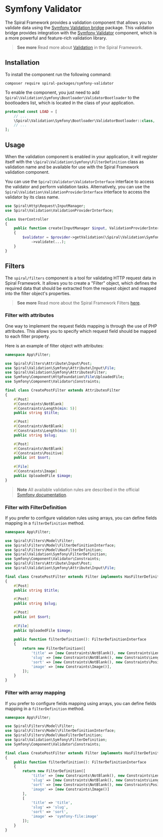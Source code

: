 # Symfony Validator

The Spiral Framework provides a validation component that allows you to validate data using
the [Symfony Validation bridge](https://github.com/spiral-packages/symfony-validator) package. This validation bridge
provides integration with the [Symfony Validator](https://github.com/symfony/validator) component, which is a more
powerful and feature-rich validation library.

> **See more**
> Read more about [Validation](factory.md) in the Spiral Framework.

## Installation

To install the component run the following command:

```terminal
composer require spiral-packages/symfony-validator
```

To enable the component, you just need to add `Spiral\Validation\Symfony\Bootloader\ValidatorBootloader`
to the bootloaders list, which is located in the class of your application.

```php app/src/Application/Kernel.php
protected const LOAD = [
    // ...
    \Spiral\Validation\Symfony\Bootloader\ValidatorBootloader::class,
    // ...
];
```

## Usage

When the validation component is enabled in your application, it will register itself with
the `\Spiral\Validation\Symfony\FilterDefinition` class as validation name and be available for use with the Spiral
Framework validation component.

You can use the `Spiral\Validator\ValidatorInterface` interface to access the validator and perform validation tasks.
Alternatively, you can use the `Spiral\Validation\ValidationProviderInterface` interface to access the validator by its
class name.

```php
use Spiral\Http\Request\InputManager;
use Spiral\Validation\ValidationProviderInterface;

class UserController
{
    public function create(InputManager $input, ValidationProviderInterface $provider)
    {
        $validator = $provider->getValidation(\Spiral\Validation\Symfony\FilterDefinition::class)
            ->validate(...);
    }
}
```

## Filters

The `spiral/filters` component is a tool for validating HTTP request data in Spiral Framework. It allows you to create
a "Filter" object, which defines the required data that should be extracted from the request object and mapped into the
filter object's properties.

> **See more**
> Read more about the Spiral Framework Filters [here](../filters/filter.md).

### Filter with attributes

One way to implement the request fields mapping is through the use of PHP attributes. This allows you to specify which
request field should be mapped to each filter property.

Here is an example of filter object with attributes:

```php
namespace App\Filter;

use Spiral\Filters\Attribute\Input\Post;
use Spiral\Validation\Symfony\Attribute\Input\File;
use Spiral\Validation\Symfony\AttributesFilter;
use Symfony\Component\HttpFoundation\File\UploadedFile;
use Symfony\Component\Validator\Constraints;

final class CreatePostFilter extends AttributesFilter
{
    #[Post]
    #[Constraints\NotBlank]
    #[Constraints\Length(min: 5)]
    public string $title;

    #[Post]
    #[Constraints\NotBlank]
    #[Constraints\Length(min: 5)]
    public string $slug;

    #[Post]
    #[Constraints\NotBlank]
    #[Constraints\Positive]
    public int $sort;
    
    #[File]
    #[Constraints\Image]
    public UploadedFile $image;
}
```

> **Note**
> All available validation rules are described in the official
> [Symfony documentation](https://symfony.com/doc/6.0/validation.html#constraints).

### Filter with FilterDefinition

If you prefer to configure validation rules using arrays, you can define fields mapping in a `filterDefinition` method.

```php
namespace App\Filter;

use Spiral\Filters\Model\Filter;
use Spiral\Filters\Model\FilterDefinitionInterface;
use Spiral\Filters\Model\HasFilterDefinition;
use Spiral\Validation\Symfony\FilterDefinition;
use Symfony\Component\Validator\Constraints;
use Spiral\Filters\Attribute\Input\Post;
use Spiral\Validation\Symfony\Attribute\Input\File;

final class CreatePostFilter extends Filter implements HasFilterDefinition
{
    #[Post]
    public string $title;

    #[Post]
    public string $slug;

    #[Post]
    public int $sort;
    
    #[File]
    public UploadedFile $image;
    
    public function filterDefinition(): FilterDefinitionInterface
    {
        return new FilterDefinition([
            'title' => [new Constraints\NotBlank(), new Constraints\Length(min: 5)],
            'slug' => [new Constraints\NotBlank(), new Constraints\Length(min: 5)],
            'sort' => [new Constraints\NotBlank(), new Constraints\Positive()],
            'image' => [new Constraints\Image()],
        ]);
    }
}
```

### Filter with array mapping

If you prefer to configure fields mapping using arrays, you can define fields mapping in a `filterDefinition` method.

```php
namespace App\Filter;

use Spiral\Filters\Model\Filter;
use Spiral\Filters\Model\FilterDefinitionInterface;
use Spiral\Filters\Model\HasFilterDefinition;
use Spiral\Validation\Symfony\FilterDefinition;
use Symfony\Component\Validator\Constraints;

final class CreatePostFilter extends Filter implements HasFilterDefinition
{
    public function filterDefinition(): FilterDefinitionInterface
    {
        return new FilterDefinition([
            'title' => [new Constraints\NotBlank(), new Constraints\Length(min: 5)],
            'slug' => [new Constraints\NotBlank(), new Constraints\Length(min: 5)],
            'sort' => [new Constraints\NotBlank(), new Constraints\Positive()],
            'image' => [new Constraints\Image()]
        ],
        [
            'title' => 'title',
            'slug' => 'slug',
            'sort' => 'sort',
            'image' => 'symfony-file:image'
        ]);
    }
}
```